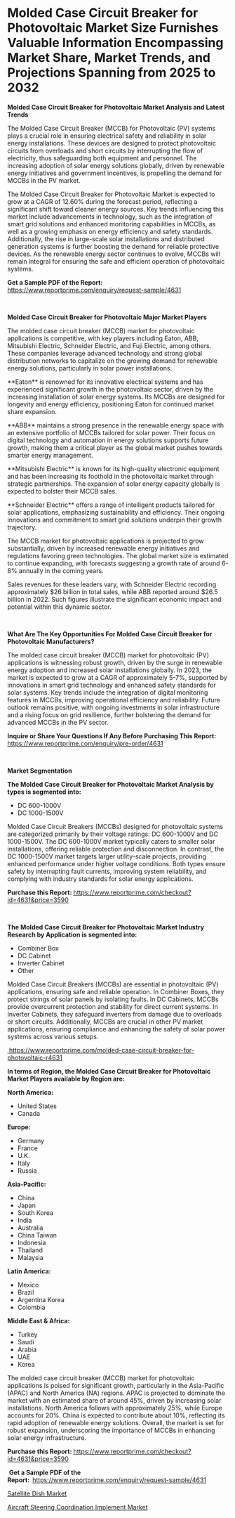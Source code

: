 <p><h1>Molded Case Circuit Breaker for Photovoltaic Market Size Furnishes Valuable Information Encompassing Market Share, Market Trends, and Projections Spanning from 2025 to 2032</h1></p><p><strong>Molded Case Circuit Breaker for Photovoltaic Market Analysis and Latest Trends</strong></p>
<p><p>The Molded Case Circuit Breaker (MCCB) for Photovoltaic (PV) systems plays a crucial role in ensuring electrical safety and reliability in solar energy installations. These devices are designed to protect photovoltaic circuits from overloads and short circuits by interrupting the flow of electricity, thus safeguarding both equipment and personnel. The increasing adoption of solar energy solutions globally, driven by renewable energy initiatives and government incentives, is propelling the demand for MCCBs in the PV market.</p><p>The Molded Case Circuit Breaker for Photovoltaic Market is expected to grow at a CAGR of 12.60% during the forecast period, reflecting a significant shift toward cleaner energy sources. Key trends influencing this market include advancements in technology, such as the integration of smart grid solutions and enhanced monitoring capabilities in MCCBs, as well as a growing emphasis on energy efficiency and safety standards. Additionally, the rise in large-scale solar installations and distributed generation systems is further boosting the demand for reliable protective devices. As the renewable energy sector continues to evolve, MCCBs will remain integral for ensuring the safe and efficient operation of photovoltaic systems.</p></p>
<p><strong>Get a Sample PDF of the Report:&nbsp;</strong> <a href="https://www.reportprime.com/enquiry/request-sample/4631?utm_campaign=1103&utm_medium=2&utm_source=Github&utm_content=ia&utm_term=19032025&utm_id=molded-case-circuit-breaker-for-photovoltaic">https://www.reportprime.com/enquiry/request-sample/4631</a></p>
<p>&nbsp;</p>
<p><strong>Molded Case Circuit Breaker for Photovoltaic Major Market Players</strong></p>
<p><p>The molded case circuit breaker (MCCB) market for photovoltaic applications is competitive, with key players including Eaton, ABB, Mitsubishi Electric, Schneider Electric, and Fuji Electric, among others. These companies leverage advanced technology and strong global distribution networks to capitalize on the growing demand for renewable energy solutions, particularly in solar power installations.</p><p>**Eaton** is renowned for its innovative electrical systems and has experienced significant growth in the photovoltaic sector, driven by the increasing installation of solar energy systems. Its MCCBs are designed for longevity and energy efficiency, positioning Eaton for continued market share expansion.</p><p>**ABB** maintains a strong presence in the renewable energy space with an extensive portfolio of MCCBs tailored for solar power. Their focus on digital technology and automation in energy solutions supports future growth, making them a critical player as the global market pushes towards smarter energy management.</p><p>**Mitsubishi Electric** is known for its high-quality electronic equipment and has been increasing its foothold in the photovoltaic market through strategic partnerships. The expansion of solar energy capacity globally is expected to bolster their MCCB sales.</p><p>**Schneider Electric** offers a range of intelligent products tailored for solar applications, emphasizing sustainability and efficiency. Their ongoing innovations and commitment to smart grid solutions underpin their growth trajectory.</p><p>The MCCB market for photovoltaic applications is projected to grow substantially, driven by increased renewable energy initiatives and regulations favoring green technologies. The global market size is estimated to continue expanding, with forecasts suggesting a growth rate of around 6-8% annually in the coming years.</p><p>Sales revenues for these leaders vary, with Schneider Electric recording approximately $26 billion in total sales, while ABB reported around $26.5 billion in 2022. Such figures illustrate the significant economic impact and potential within this dynamic sector.</p></p>
<p>&nbsp;</p>
<p><strong>What Are The Key Opportunities For Molded Case Circuit Breaker for Photovoltaic Manufacturers?</strong></p>
<p><p>The molded case circuit breaker (MCCB) market for photovoltaic (PV) applications is witnessing robust growth, driven by the surge in renewable energy adoption and increased solar installations globally. In 2023, the market is expected to grow at a CAGR of approximately 5-7%, supported by innovations in smart grid technology and enhanced safety standards for solar systems. Key trends include the integration of digital monitoring features in MCCBs, improving operational efficiency and reliability. Future outlook remains positive, with ongoing investments in solar infrastructure and a rising focus on grid resilience, further bolstering the demand for advanced MCCBs in the PV sector.</p></p>
<p><strong>Inquire or Share Your Questions If Any Before Purchasing This Report:</strong> <a href="https://www.reportprime.com/enquiry/pre-order/4631?utm_campaign=1103&utm_medium=2&utm_source=Github&utm_content=ia&utm_term=19032025&utm_id=molded-case-circuit-breaker-for-photovoltaic">https://www.reportprime.com/enquiry/pre-order/4631</a></p>
<p>&nbsp;</p>
<p><strong>Market Segmentation</strong></p>
<p><strong>The Molded Case Circuit Breaker for Photovoltaic Market Analysis by types is segmented into:</strong></p>
<p><ul><li>DC 600-1000V</li><li>DC 1000-1500V</li></ul></p>
<p><p>Molded Case Circuit Breakers (MCCBs) designed for photovoltaic systems are categorized primarily by their voltage ratings: DC 600-1000V and DC 1000-1500V. The DC 600-1000V market typically caters to smaller solar installations, offering reliable protection and disconnection. In contrast, the DC 1000-1500V market targets larger utility-scale projects, providing enhanced performance under higher voltage conditions. Both types ensure safety by interrupting fault currents, improving system reliability, and complying with industry standards for solar energy applications.</p></p>
<p><strong>Purchase this Report:&nbsp;</strong><a href="https://www.reportprime.com/checkout?id=4631&price=3590&utm_campaign=1103&utm_medium=2&utm_source=Github&utm_content=ia&utm_term=19032025&utm_id=molded-case-circuit-breaker-for-photovoltaic">https://www.reportprime.com/checkout?id=4631&price=3590</a></p>
<p>&nbsp;</p>
<p><strong>The Molded Case Circuit Breaker for Photovoltaic Market Industry Research by Application is segmented into:</strong></p>
<p><ul><li>Combiner Box</li><li>DC Cabinet</li><li>Inverter Cabinet</li><li>Other</li></ul></p>
<p><p>Molded Case Circuit Breakers (MCCBs) are essential in photovoltaic (PV) applications, ensuring safe and reliable operation. In Combiner Boxes, they protect strings of solar panels by isolating faults. In DC Cabinets, MCCBs provide overcurrent protection and stability for direct current systems. In Inverter Cabinets, they safeguard inverters from damage due to overloads or short circuits. Additionally, MCCBs are crucial in other PV market applications, ensuring compliance and enhancing the safety of solar power systems across various setups.</p></p>
<p><a href="https://www.reportprime.com/molded-case-circuit-breaker-for-photovoltaic-r4631?utm_campaign=1103&utm_medium=2&utm_source=Github&utm_content=ia&utm_term=19032025&utm_id=molded-case-circuit-breaker-for-photovoltaic">&nbsp;https://www.reportprime.com/molded-case-circuit-breaker-for-photovoltaic-r4631</a></p>
<p><strong>In terms of Region, the Molded Case Circuit Breaker for Photovoltaic Market Players available by Region are:</strong></p>
<p>
    <p> <strong> North America: </strong>
        <ul>
            <li>United States</li>
            <li>Canada</li>
        </ul>
        </p> 
    <p> <strong> Europe: </strong>
        <ul>
            <li>Germany</li>
            <li>France</li>
            <li>U.K.</li>
            <li>Italy</li>
            <li>Russia</li>
        </ul>
        </p> 
    <p> <strong> Asia-Pacific: </strong>
        <ul>
            <li>China</li>
            <li>Japan</li>
            <li>South Korea</li>
            <li>India</li>
            <li>Australia</li>
            <li>China Taiwan</li>
            <li>Indonesia</li>
            <li>Thailand</li>
            <li>Malaysia</li>
        </ul>
        </p> 
    <p> <strong> Latin America: </strong>
        <ul>
            <li>Mexico</li>
            <li>Brazil</li>
            <li>Argentina Korea</li>
            <li>Colombia</li>
        </ul>
        </p> 
    <p> <strong> Middle East & Africa: </strong>
        <ul>
            <li>Turkey</li>
            <li>Saudi</li>
            <li>Arabia</li>
            <li>UAE</li>
            <li>Korea</li>
        </ul>
    </p>
    </p>
<p><p>The molded case circuit breaker (MCCB) market for photovoltaic applications is poised for significant growth, particularly in the Asia-Pacific (APAC) and North America (NA) regions. APAC is projected to dominate the market with an estimated share of around 45%, driven by increasing solar installations. North America follows with approximately 25%, while Europe accounts for 20%. China is expected to contribute about 10%, reflecting its rapid adoption of renewable energy solutions. Overall, the market is set for robust expansion, underscoring the importance of MCCBs in enhancing solar energy infrastructure.</p></p>
<p><strong>Purchase this Report: </strong><a href="https://www.reportprime.com/checkout?id=4631&price=3590&utm_campaign=1103&utm_medium=2&utm_source=Github&utm_content=ia&utm_term=19032025&utm_id=molded-case-circuit-breaker-for-photovoltaic">https://www.reportprime.com/checkout?id=4631&price=3590</a></p>
<p>&nbsp;<strong>Get a Sample PDF of the Report:&nbsp;&nbsp;</strong><a href="https://www.reportprime.com/enquiry/request-sample/4631?utm_campaign=1103&utm_medium=2&utm_source=Github&utm_content=ia&utm_term=19032025&utm_id=molded-case-circuit-breaker-for-photovoltaic">https://www.reportprime.com/enquiry/request-sample/4631</a></p>
<p><strong></strong></p>
<p><p><a href="https://github.com/maikefelanc3/Market-Research-Report-List-1/blob/main/satellite-dish-market.md?utm_campaign=1103&utm_medium=2&utm_source=Github&utm_content=ia&utm_term=19032025&utm_id=molded-case-circuit-breaker-for-photovoltaic">Satellite Dish Market</a></p><p><a href="https://github.com/gdfhhhj/Market-Research-Report-List-7/blob/main/aircraft-steering-coordination-implement-market.md?utm_campaign=1103&utm_medium=2&utm_source=Github&utm_content=ia&utm_term=19032025&utm_id=molded-case-circuit-breaker-for-photovoltaic">Aircraft Steering Coordination Implement Market</a></p></p>